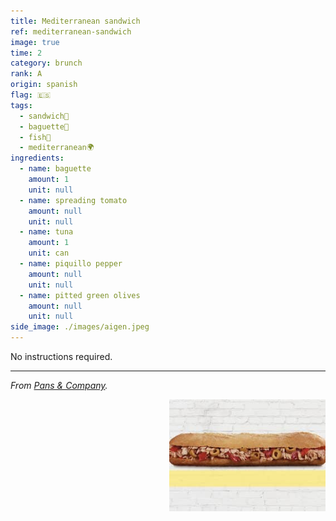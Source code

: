 ```yaml
---
title: Mediterranean sandwich
ref: mediterranean-sandwich
image: true
time: 2
category: brunch
rank: A
origin: spanish
flag: 🇪🇸
tags:
  - sandwich🥪
  - baguette🥖
  - fish🦈
  - mediterranean🌍
ingredients:
  - name: baguette
    amount: 1
    unit: null
  - name: spreading tomato
    amount: null
    unit: null
  - name: tuna
    amount: 1
    unit: can
  - name: piquillo pepper
    amount: null
    unit: null
  - name: pitted green olives
    amount: null
    unit: null
side_image: ./images/aigen.jpeg
---
```


No instructions required.

---

_From [Pans & Company](https://www.pansandcompany.com/)._

<img src="images/mediterranean_sandwich.jpg" style="width:250px; float:right;"/>